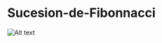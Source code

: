 # Sucesion-de-Fibonnacci

![Alt text](file:///C:/Users/jorge/OneDrive/Im%C3%A1genes/1.png "Codigo")
